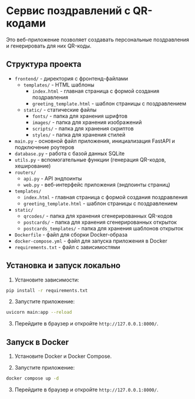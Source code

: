 # Сервис поздравлений с QR-кодами

Это веб-приложение позволяет создавать персональные поздравления и генерировать для них QR-коды.

## Структура проекта
- `frontend/` - директория с фронтенд-файлами
  - `templates/` - HTML шаблоны
    - `index.html` - главная страница с формой создания поздравления
    - `greeting_template.html` - шаблон страницы с поздравлением
  - `static/` - статические файлы
    - `fonts/` - папка для хранения шрифтов
    - `images/` - папка для хранения изображений
    - `scripts/` - папка для хранения скриптов
    - `styles/` - папка для хранения стилей
- `main.py` - основной файл приложения, инициализация FastAPI и подключение роутеров
- `database.py` - работа с базой данных SQLite
- `utils.py` - вспомогательные функции (генерация QR-кодов, хеширование)
- `routers/`
  - `api.py` - API эндпоинты 
  - `web.py` - веб-интерфейс приложения (эндпоинты страниц)
- `templates/`
  - `index.html` - главная страница с формой создания поздравления
  - `greeting_template.html` - шаблон страницы с поздравлением
- `static/`
  - `qrcodes/` - папка для хранения сгенерированных QR-кодов
  - `postcards/` - папка для хранения сгенерированных открыток
  - `postcards_templates/` - папка для хранения шаблонов открыток
- `Dockerfile` - файл для сборки Docker-образа
- `docker-compose.yml` - файл для запуска приложения в Docker
- `requirements.txt` - файл с зависимостями

## Установка и запуск локально

1. Установите зависимости:
```bash
pip install -r requirements.txt
```

2. Запустите приложение:
```bash
uvicorn main:app --reload
```

3. Перейдите в браузер и откройте `http://127.0.0.1:8000/`.

## Запуск в Docker

1. Установите Docker и Docker Compose.

2. Запустите приложение:
```bash
docker compose up -d
```

3. Перейдите в браузер и откройте `http://127.0.0.1:8000/`.



